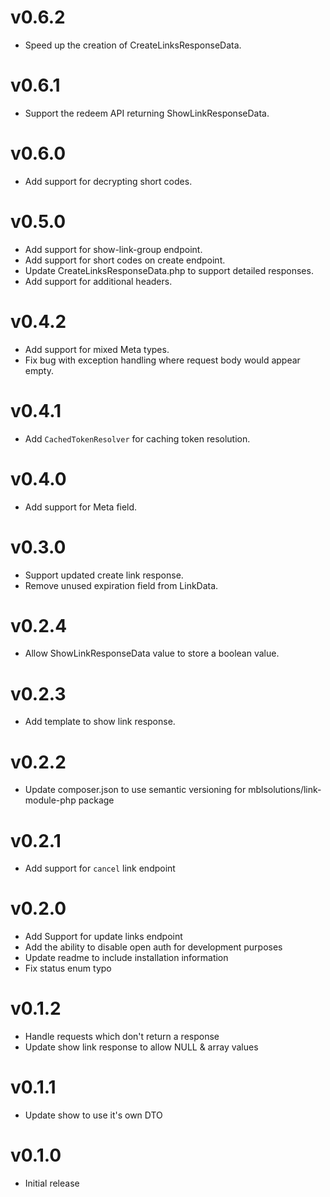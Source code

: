 # v0.6.2
+ Speed up the creation of CreateLinksResponseData.

# v0.6.1
+ Support the redeem API returning ShowLinkResponseData.

# v0.6.0
+ Add support for decrypting short codes.

# v0.5.0
+ Add support for show-link-group endpoint.
+ Add support for short codes on create endpoint.
+ Update CreateLinksResponseData.php to support detailed responses.
+ Add support for additional headers.

# v0.4.2
+ Add support for mixed Meta types.
+ Fix bug with exception handling  where request body would appear empty.

# v0.4.1
+ Add `CachedTokenResolver` for caching token resolution.

# v0.4.0
+ Add support for Meta field.

# v0.3.0
+ Support updated create link response.
+ Remove unused expiration field from LinkData.

# v0.2.4

+ Allow ShowLinkResponseData value to store a boolean value.

# v0.2.3

+ Add template to show link response.

# v0.2.2

+ Update composer.json to use semantic versioning for mblsolutions/link-module-php package

# v0.2.1

+ Add support for `cancel` link endpoint

# v0.2.0

+ Add Support for update links endpoint
+ Add the ability to disable open auth for development purposes
+ Update readme to include installation information
+ Fix status enum typo

# v0.1.2

+ Handle requests which don't return a response
+ Update show link response to allow NULL & array values

# v0.1.1

+ Update show to use it's own DTO

# v0.1.0

+ Initial release